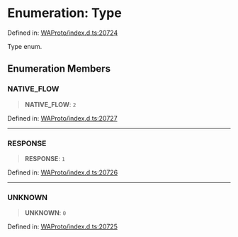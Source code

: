 # Enumeration: Type

Defined in: [WAProto/index.d.ts:20724](https://github.com/Fokusdotid/bail/blob/3bcafd64e13ba51a595ace0ee7bd2c9c52ab1814/WAProto/index.d.ts#L20724)

Type enum.

## Enumeration Members

### NATIVE\_FLOW

> **NATIVE\_FLOW**: `2`

Defined in: [WAProto/index.d.ts:20727](https://github.com/Fokusdotid/bail/blob/3bcafd64e13ba51a595ace0ee7bd2c9c52ab1814/WAProto/index.d.ts#L20727)

***

### RESPONSE

> **RESPONSE**: `1`

Defined in: [WAProto/index.d.ts:20726](https://github.com/Fokusdotid/bail/blob/3bcafd64e13ba51a595ace0ee7bd2c9c52ab1814/WAProto/index.d.ts#L20726)

***

### UNKNOWN

> **UNKNOWN**: `0`

Defined in: [WAProto/index.d.ts:20725](https://github.com/Fokusdotid/bail/blob/3bcafd64e13ba51a595ace0ee7bd2c9c52ab1814/WAProto/index.d.ts#L20725)
